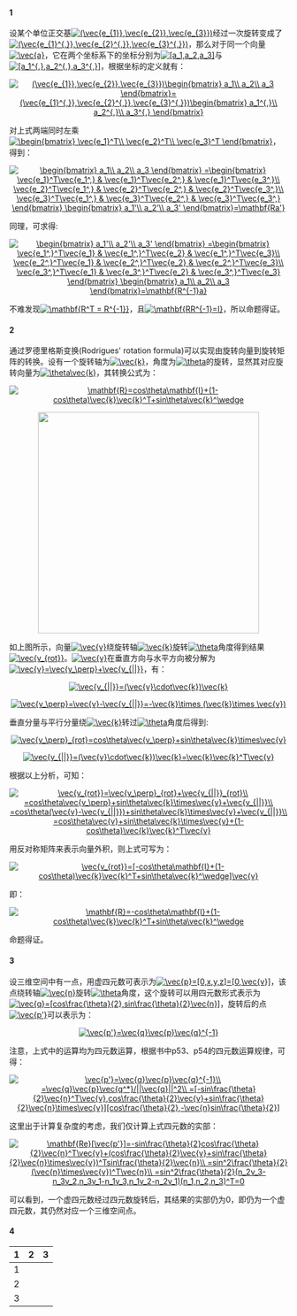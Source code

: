 #### 1
设某个单位正交基<a href="https://www.codecogs.com/eqnedit.php?latex=(\vec{e_{1}},\vec{e_{2}},\vec{e_{3}})" target="_blank"><img src="https://latex.codecogs.com/gif.latex?(\vec{e_{1}},\vec{e_{2}},\vec{e_{3}})" title="(\vec{e_{1}},\vec{e_{2}},\vec{e_{3}})" /></a>经过一次旋转变成了<a href="https://www.codecogs.com/eqnedit.php?latex=(\vec{e_{1}^{,}},\vec{e_{2}^{,}},\vec{e_{3}^{,}})" target="_blank"><img src="https://latex.codecogs.com/gif.latex?(\vec{e_{1}^{,}},\vec{e_{2}^{,}},\vec{e_{3}^{,}})" title="(\vec{e_{1}^{,}},\vec{e_{2}^{,}},\vec{e_{3}^{,}})" /></a>，那么对于同一个向量<a href="https://www.codecogs.com/eqnedit.php?latex=\vec{a}" target="_blank"><img src="https://latex.codecogs.com/gif.latex?\vec{a}" title="\vec{a}" /></a>，它在两个坐标系下的坐标分别为<a href="https://www.codecogs.com/eqnedit.php?latex=[a_1,a_2,a_3]" target="_blank"><img src="https://latex.codecogs.com/gif.latex?[a_1,a_2,a_3]" title="[a_1,a_2,a_3]" /></a>与<a href="https://www.codecogs.com/eqnedit.php?latex=[a_1^{,},a_2^{,},a_3^{,}]" target="_blank"><img src="https://latex.codecogs.com/gif.latex?[a_1^{,},a_2^{,},a_3^{,}]" title="[a_1^{,},a_2^{,},a_3^{,}]" /></a>，根据坐标的定义就有：

<p align="center">
<a href="https://www.codecogs.com/eqnedit.php?latex=(\vec{e_{1}},\vec{e_{2}},\vec{e_{3}})\begin{bmatrix}&space;a_1\\&space;a_2\\&space;a_3&space;\end{bmatrix}=(\vec{e_{1}^{,}},\vec{e_{2}^{,}},\vec{e_{3}^{,}})\begin{bmatrix}&space;a_1^{,}\\&space;a_2^{,}\\&space;a_3^{,}&space;\end{bmatrix}" target="_blank"><img src="https://latex.codecogs.com/gif.latex?(\vec{e_{1}},\vec{e_{2}},\vec{e_{3}})\begin{bmatrix}&space;a_1\\&space;a_2\\&space;a_3&space;\end{bmatrix}=(\vec{e_{1}^{,}},\vec{e_{2}^{,}},\vec{e_{3}^{,}})\begin{bmatrix}&space;a_1^{,}\\&space;a_2^{,}\\&space;a_3^{,}&space;\end{bmatrix}" title="(\vec{e_{1}},\vec{e_{2}},\vec{e_{3}})\begin{bmatrix} a_1\\ a_2\\ a_3 \end{bmatrix}=(\vec{e_{1}^{,}},\vec{e_{2}^{,}},\vec{e_{3}^{,}})\begin{bmatrix} a_1^{,}\\ a_2^{,}\\ a_3^{,} \end{bmatrix}" /></a>
</p>  

对上式两端同时左乘<a href="https://www.codecogs.com/eqnedit.php?latex=\begin{bmatrix}&space;\vec{e_1}^T\\&space;\vec{e_2}^T\\&space;\vec{e_3}^T&space;\end{bmatrix}" target="_blank"><img src="https://latex.codecogs.com/gif.latex?\begin{bmatrix}&space;\vec{e_1}^T\\&space;\vec{e_2}^T\\&space;\vec{e_3}^T&space;\end{bmatrix}" title="\begin{bmatrix} \vec{e_1}^T\\ \vec{e_2}^T\\ \vec{e_3}^T \end{bmatrix}" /></a>，得到：

<p align="center">
<a href="https://www.codecogs.com/eqnedit.php?latex=\begin{bmatrix}&space;a_1\\&space;a_2\\&space;a_3&space;\end{bmatrix}&space;=\begin{bmatrix}&space;\vec{e_1}^T\vec{e_1^,}&space;&&space;\vec{e_1}^T\vec{e_2^,}&space;&&space;\vec{e_1}^T\vec{e_3^,}\\&space;\vec{e_2}^T\vec{e_1^,}&space;&&space;\vec{e_2}^T\vec{e_2^,}&space;&&space;\vec{e_2}^T\vec{e_3^,}\\&space;\vec{e_3}^T\vec{e_1^,}&space;&&space;\vec{e_3}^T\vec{e_2^,}&space;&&space;\vec{e_3}^T\vec{e_3^,}&space;\end{bmatrix}&space;\begin{bmatrix}&space;a_1'\\&space;a_2'\\&space;a_3'&space;\end{bmatrix}=\mathbf{Ra'}" target="_blank"><img src="https://latex.codecogs.com/gif.latex?\begin{bmatrix}&space;a_1\\&space;a_2\\&space;a_3&space;\end{bmatrix}&space;=\begin{bmatrix}&space;\vec{e_1}^T\vec{e_1^,}&space;&&space;\vec{e_1}^T\vec{e_2^,}&space;&&space;\vec{e_1}^T\vec{e_3^,}\\&space;\vec{e_2}^T\vec{e_1^,}&space;&&space;\vec{e_2}^T\vec{e_2^,}&space;&&space;\vec{e_2}^T\vec{e_3^,}\\&space;\vec{e_3}^T\vec{e_1^,}&space;&&space;\vec{e_3}^T\vec{e_2^,}&space;&&space;\vec{e_3}^T\vec{e_3^,}&space;\end{bmatrix}&space;\begin{bmatrix}&space;a_1'\\&space;a_2'\\&space;a_3'&space;\end{bmatrix}=\mathbf{Ra'}" title="\begin{bmatrix} a_1\\ a_2\\ a_3 \end{bmatrix} =\begin{bmatrix} \vec{e_1}^T\vec{e_1^,} & \vec{e_1}^T\vec{e_2^,} & \vec{e_1}^T\vec{e_3^,}\\ \vec{e_2}^T\vec{e_1^,} & \vec{e_2}^T\vec{e_2^,} & \vec{e_2}^T\vec{e_3^,}\\ \vec{e_3}^T\vec{e_1^,} & \vec{e_3}^T\vec{e_2^,} & \vec{e_3}^T\vec{e_3^,} \end{bmatrix} \begin{bmatrix} a_1'\\ a_2'\\ a_3' \end{bmatrix}=\mathbf{Ra'}" /></a></p>  

同理，可求得:
<p align="center">
<a href="https://www.codecogs.com/eqnedit.php?latex=\begin{bmatrix}&space;a_1'\\&space;a_2'\\&space;a_3'&space;\end{bmatrix}&space;=\begin{bmatrix}&space;\vec{e_1^,}^T\vec{e_1}&space;&&space;\vec{e_1^,}^T\vec{e_2}&space;&&space;\vec{e_1^,}^T\vec{e_3}\\&space;\vec{e_2^,}^T\vec{e_1}&space;&&space;\vec{e_2^,}^T\vec{e_2}&space;&&space;\vec{e_2^,}^T\vec{e_3}\\&space;\vec{e_3^,}^T\vec{e_1}&space;&&space;\vec{e_3^,}^T\vec{e_2}&space;&&space;\vec{e_3^,}^T\vec{e_3}&space;\end{bmatrix}&space;\begin{bmatrix}&space;a_1\\&space;a_2\\&space;a_3&space;\end{bmatrix}=\mathbf{R^{-1}a}" target="_blank"><img src="https://latex.codecogs.com/gif.latex?\begin{bmatrix}&space;a_1'\\&space;a_2'\\&space;a_3'&space;\end{bmatrix}&space;=\begin{bmatrix}&space;\vec{e_1^,}^T\vec{e_1}&space;&&space;\vec{e_1^,}^T\vec{e_2}&space;&&space;\vec{e_1^,}^T\vec{e_3}\\&space;\vec{e_2^,}^T\vec{e_1}&space;&&space;\vec{e_2^,}^T\vec{e_2}&space;&&space;\vec{e_2^,}^T\vec{e_3}\\&space;\vec{e_3^,}^T\vec{e_1}&space;&&space;\vec{e_3^,}^T\vec{e_2}&space;&&space;\vec{e_3^,}^T\vec{e_3}&space;\end{bmatrix}&space;\begin{bmatrix}&space;a_1\\&space;a_2\\&space;a_3&space;\end{bmatrix}=\mathbf{R^{-1}a}" title="\begin{bmatrix} a_1'\\ a_2'\\ a_3' \end{bmatrix} =\begin{bmatrix} \vec{e_1^,}^T\vec{e_1} & \vec{e_1^,}^T\vec{e_2} & \vec{e_1^,}^T\vec{e_3}\\ \vec{e_2^,}^T\vec{e_1} & \vec{e_2^,}^T\vec{e_2} & \vec{e_2^,}^T\vec{e_3}\\ \vec{e_3^,}^T\vec{e_1} & \vec{e_3^,}^T\vec{e_2} & \vec{e_3^,}^T\vec{e_3} \end{bmatrix} \begin{bmatrix} a_1\\ a_2\\ a_3 \end{bmatrix}=\mathbf{R^{-1}a}" /></a></p> 
不难发现<a href="https://www.codecogs.com/eqnedit.php?latex=\mathbf{R^T&space;=&space;R^{-1}}" target="_blank"><img src="https://latex.codecogs.com/gif.latex?\mathbf{R^T&space;=&space;R^{-1}}" title="\mathbf{R^T = R^{-1}}" /></a>，且<a href="https://www.codecogs.com/eqnedit.php?latex=\mathbf{RR^{-1}=I}" target="_blank"><img src="https://latex.codecogs.com/gif.latex?\mathbf{RR^{-1}=I}" title="\mathbf{RR^{-1}=I}" /></a>，所以命题得证。

#### 2
通过罗德里格斯变换(Rodrigues' rotation formula)可以实现由旋转向量到旋转矩阵的转换。设有一个旋转轴为<a href="https://www.codecogs.com/eqnedit.php?latex=\vec{k}" target="_blank"><img src="https://latex.codecogs.com/gif.latex?\vec{k}" title="\vec{k}" /></a>，角度为<a href="https://www.codecogs.com/eqnedit.php?latex=\theta" target="_blank"><img src="https://latex.codecogs.com/gif.latex?\theta" title="\theta" /></a>的旋转，显然其对应旋转向量为<a href="https://www.codecogs.com/eqnedit.php?latex=\theta\vec{k}" target="_blank"><img src="https://latex.codecogs.com/gif.latex?\theta\vec{k}" title="\theta\vec{k}" /></a>，其转换公式为：
<p align="center">
<a href="https://www.codecogs.com/eqnedit.php?latex=\mathbf{R}=cos\theta\mathbf{I}&plus;(1-cos\theta)\vec{k}\vec{k}^T&plus;sin\theta\vec{k}^\wedge" target="_blank"><img src="https://latex.codecogs.com/gif.latex?\mathbf{R}=cos\theta\mathbf{I}&plus;(1-cos\theta)\vec{k}\vec{k}^T&plus;sin\theta\vec{k}^\wedge" title="\mathbf{R}=cos\theta\mathbf{I}+(1-cos\theta)\vec{k}\vec{k}^T+sin\theta\vec{k}^\wedge" /></a></p> 

<div align=center><img width="400" height="400" src="https://upload.wikimedia.org/wikipedia/commons/thumb/a/a7/Rodrigues-formula.svg/300px-Rodrigues-formula.svg.png"/></div>

如上图所示，向量<a href="https://www.codecogs.com/eqnedit.php?latex=\vec{v}" target="_blank"><img src="https://latex.codecogs.com/gif.latex?\vec{v}" title="\vec{v}" /></a>绕旋转轴<a href="https://www.codecogs.com/eqnedit.php?latex=\vec{k}" target="_blank"><img src="https://latex.codecogs.com/gif.latex?\vec{k}" title="\vec{k}" /></a>旋转<a href="https://www.codecogs.com/eqnedit.php?latex=\theta" target="_blank"><img src="https://latex.codecogs.com/gif.latex?\theta" title="\theta" /></a>角度得到结果<a href="https://www.codecogs.com/eqnedit.php?latex=\vec{v_{rot}}" target="_blank"><img src="https://latex.codecogs.com/gif.latex?\vec{v_{rot}}" title="\vec{v_{rot}}" /></a>。<a href="https://www.codecogs.com/eqnedit.php?latex=\vec{v}" target="_blank"><img src="https://latex.codecogs.com/gif.latex?\vec{v}" title="\vec{v}" /></a>在垂直方向与水平方向被分解为<a href="https://www.codecogs.com/eqnedit.php?latex=\vec{v}=\vec{v_\perp}&plus;\vec{v_{||}}" target="_blank"><img src="https://latex.codecogs.com/gif.latex?\vec{v}=\vec{v_\perp}&plus;\vec{v_{||}}" title="\vec{v}=\vec{v_\perp}+\vec{v_{||}}" /></a>，有：

<p align="center">
<a href="https://www.codecogs.com/eqnedit.php?latex=\vec{v_{||}}=(\vec{v}\cdot\vec{k})\vec{k}" target="_blank"><img src="https://latex.codecogs.com/gif.latex?\vec{v_{||}}=(\vec{v}\cdot\vec{k})\vec{k}" title="\vec{v_{||}}=(\vec{v}\cdot\vec{k})\vec{k}" /></a></p> 

<p align="center">
<a href="https://www.codecogs.com/eqnedit.php?latex=\vec{v_\perp}=\vec{v}-\vec{v_{||}}=-\vec{k}\times&space;(\vec{k}\times&space;\vec{v})" target="_blank"><img src="https://latex.codecogs.com/gif.latex?\vec{v_\perp}=\vec{v}-\vec{v_{||}}=-\vec{k}\times&space;(\vec{k}\times&space;\vec{v})" title="\vec{v_\perp}=\vec{v}-\vec{v_{||}}=-\vec{k}\times (\vec{k}\times \vec{v})" /></a></p> 

垂直分量与平行分量绕<a href="https://www.codecogs.com/eqnedit.php?latex=\vec{k}" target="_blank"><img src="https://latex.codecogs.com/gif.latex?\vec{k}" title="\vec{k}" /></a>转过<a href="https://www.codecogs.com/eqnedit.php?latex=\theta" target="_blank"><img src="https://latex.codecogs.com/gif.latex?\theta" title="\theta" /></a>角度后得到:  

<p align="center">
<a href="https://www.codecogs.com/eqnedit.php?latex=\vec{v_\perp}_{rot}=cos\theta\vec{v_\perp}&plus;sin\theta\vec{k}\times\vec{v}" target="_blank"><img src="https://latex.codecogs.com/gif.latex?\vec{v_\perp}_{rot}=cos\theta\vec{v_\perp}&plus;sin\theta\vec{k}\times\vec{v}" title="\vec{v_\perp}_{rot}=cos\theta\vec{v_\perp}+sin\theta\vec{k}\times\vec{v}" /></a></p> 

<p align="center">
<a href="https://www.codecogs.com/eqnedit.php?latex=\vec{v_{||}}=(\vec{v}\cdot\vec{k})\vec{k}=\vec{k}\vec{k}^T\vec{v}" target="_blank"><img src="https://latex.codecogs.com/gif.latex?\vec{v_{||}}=(\vec{v}\cdot\vec{k})\vec{k}=\vec{k}\vec{k}^T\vec{v}" title="\vec{v_{||}}=(\vec{v}\cdot\vec{k})\vec{k}=\vec{k}\vec{k}^T\vec{v}" /></a></p> 

根据以上分析，可知：

<p align="center">
<a href="https://www.codecogs.com/eqnedit.php?latex=\vec{v_{rot}}=\vec{v_\perp}_{rot}&plus;\vec{v_{||}}_{rot}\\&space;=cos\theta\vec{v_\perp}&plus;sin\theta\vec{k}\times\vec{v}&plus;\vec{v_{||}}\\&space;=cos\theta(\vec{v}-\vec{v_{||}})&plus;sin\theta\vec{k}\times\vec{v}&plus;\vec{v_{||}}\\&space;=cos\theta\vec{v}&plus;sin\theta\vec{k}\times\vec{v}&plus;(1-cos\theta)\vec{k}\vec{k}^T\vec{v}" target="_blank"><img src="https://latex.codecogs.com/gif.latex?\vec{v_{rot}}=\vec{v_\perp}_{rot}&plus;\vec{v_{||}}_{rot}\\&space;=cos\theta\vec{v_\perp}&plus;sin\theta\vec{k}\times\vec{v}&plus;\vec{v_{||}}\\&space;=cos\theta(\vec{v}-\vec{v_{||}})&plus;sin\theta\vec{k}\times\vec{v}&plus;\vec{v_{||}}\\&space;=cos\theta\vec{v}&plus;sin\theta\vec{k}\times\vec{v}&plus;(1-cos\theta)\vec{k}\vec{k}^T\vec{v}" title="\vec{v_{rot}}=\vec{v_\perp}_{rot}+\vec{v_{||}}_{rot}\\ =cos\theta\vec{v_\perp}+sin\theta\vec{k}\times\vec{v}+\vec{v_{||}}\\ =cos\theta(\vec{v}-\vec{v_{||}})+sin\theta\vec{k}\times\vec{v}+\vec{v_{||}}\\ =cos\theta\vec{v}+sin\theta\vec{k}\times\vec{v}+(1-cos\theta)\vec{k}\vec{k}^T\vec{v}" /></a></p> 

用反对称矩阵来表示向量外积，则上式可写为：

<p align="center">
<a href="https://www.codecogs.com/eqnedit.php?latex=\vec{v_{rot}}=[-cos\theta\mathbf{I}&plus;(1-cos\theta)\vec{k}\vec{k}^T&plus;sin\theta\vec{k}^\wedge]\vec{v}" target="_blank"><img src="https://latex.codecogs.com/gif.latex?\vec{v_{rot}}=[-cos\theta\mathbf{I}&plus;(1-cos\theta)\vec{k}\vec{k}^T&plus;sin\theta\vec{k}^\wedge]\vec{v}" title="\vec{v_{rot}}=[-cos\theta\mathbf{I}+(1-cos\theta)\vec{k}\vec{k}^T+sin\theta\vec{k}^\wedge]\vec{v}" /></a></p> 

即：

<p align="center">
<a href="https://www.codecogs.com/eqnedit.php?latex=\mathbf{R}=-cos\theta\mathbf{I}&plus;(1-cos\theta)\vec{k}\vec{k}^T&plus;sin\theta\vec{k}^\wedge" target="_blank"><img src="https://latex.codecogs.com/gif.latex?\mathbf{R}=-cos\theta\mathbf{I}&plus;(1-cos\theta)\vec{k}\vec{k}^T&plus;sin\theta\vec{k}^\wedge" title="\mathbf{R}=-cos\theta\mathbf{I}+(1-cos\theta)\vec{k}\vec{k}^T+sin\theta\vec{k}^\wedge" /></a></p> 
命题得证。

#### 3
设三维空间中有一点，用虚四元数可表示为<a href="https://www.codecogs.com/eqnedit.php?latex=\vec{p}=[0,x,y,z]=[0,\vec{v}]" target="_blank"><img src="https://latex.codecogs.com/gif.latex?\vec{p}=[0,x,y,z]=[0,\vec{v}]" title="\vec{p}=[0,x,y,z]=[0,\vec{v}]" /></a>，该点绕转轴<a href="https://www.codecogs.com/eqnedit.php?latex=\vec{n}" target="_blank"><img src="https://latex.codecogs.com/gif.latex?\vec{n}" title="\vec{n}" /></a>旋转<a href="https://www.codecogs.com/eqnedit.php?latex=\theta" target="_blank"><img src="https://latex.codecogs.com/gif.latex?\theta" title="\theta" /></a>角度，这个旋转可以用四元数形式表示为<a href="https://www.codecogs.com/eqnedit.php?latex=\vec{q}=[cos\frac{\theta}{2},sin\frac{\theta}{2}\vec{n}]" target="_blank"><img src="https://latex.codecogs.com/gif.latex?\vec{q}=[cos\frac{\theta}{2},sin\frac{\theta}{2}\vec{n}]" title="\vec{q}=[cos\frac{\theta}{2},sin\frac{\theta}{2}\vec{n}]" /></a>，旋转后的点<a href="https://www.codecogs.com/eqnedit.php?latex=\vec{p'}" target="_blank"><img src="https://latex.codecogs.com/gif.latex?\vec{p'}" title="\vec{p'}" /></a>可以表示为：


<p align="center">
<a href="https://www.codecogs.com/eqnedit.php?latex=\vec{p'}=\vec{q}\vec{p}\vec{q}^{-1}" target="_blank"><img src="https://latex.codecogs.com/gif.latex?\vec{p'}=\vec{q}\vec{p}\vec{q}^{-1}" title="\vec{p'}=\vec{q}\vec{p}\vec{q}^{-1}" /></a></p> 

注意，上式中的运算均为四元数运算，根据书中p53、p54的四元数运算规律，可得：

<p align="center">
<a href="https://www.codecogs.com/eqnedit.php?latex=\vec{p'}=\vec{q}\vec{p}\vec{q}^{-1}\\&space;=\vec{q}\vec{p}\vec{q^*}/||\vec{q}||^2\\&space;=[-sin\frac{\theta}{2}\vec{n}^T\vec{v},cos\frac{\theta}{2}\vec{v}&plus;sin\frac{\theta}{2}\vec{n}\times\vec{v}][cos\frac{\theta}{2},-\vec{n}sin\frac{\theta}{2}]" target="_blank"><img src="https://latex.codecogs.com/gif.latex?\vec{p'}=\vec{q}\vec{p}\vec{q}^{-1}\\&space;=\vec{q}\vec{p}\vec{q^*}/||\vec{q}||^2\\&space;=[-sin\frac{\theta}{2}\vec{n}^T\vec{v},cos\frac{\theta}{2}\vec{v}&plus;sin\frac{\theta}{2}\vec{n}\times\vec{v}][cos\frac{\theta}{2},-\vec{n}sin\frac{\theta}{2}]" title="\vec{p'}=\vec{q}\vec{p}\vec{q}^{-1}\\ =\vec{q}\vec{p}\vec{q^*}/||\vec{q}||^2\\ =[-sin\frac{\theta}{2}\vec{n}^T\vec{v},cos\frac{\theta}{2}\vec{v}+sin\frac{\theta}{2}\vec{n}\times\vec{v}][cos\frac{\theta}{2},-\vec{n}sin\frac{\theta}{2}]" /></a></p> 

这里出于计算复杂度的考虑，我们仅计算上式四元数的实部：

<p align="center">
<a href="https://www.codecogs.com/eqnedit.php?latex=\mathbf{Re}[\vec{p'}]=-sin\frac{\theta}{2}cos\frac{\theta}{2}\vec{n}^T\vec{v}&plus;(cos\frac{\theta}{2}\vec{v}&plus;sin\frac{\theta}{2}\vec{n}\times\vec{v})^Tsin\frac{\theta}{2}\vec{n}\\&space;=sin^2\frac{\theta}{2}(\vec{n}\times\vec{v})^T\vec{n}\\&space;=sin^2\frac{\theta}{2}(n_2v_3-n_3v_2,n_3v_1-n_1v_3,n_1v_2-n_2v_1)(n_1,n_2,n_3)^T=0" target="_blank"><img src="https://latex.codecogs.com/gif.latex?\mathbf{Re}[\vec{p'}]=-sin\frac{\theta}{2}cos\frac{\theta}{2}\vec{n}^T\vec{v}&plus;(cos\frac{\theta}{2}\vec{v}&plus;sin\frac{\theta}{2}\vec{n}\times\vec{v})^Tsin\frac{\theta}{2}\vec{n}\\&space;=sin^2\frac{\theta}{2}(\vec{n}\times\vec{v})^T\vec{n}\\&space;=sin^2\frac{\theta}{2}(n_2v_3-n_3v_2,n_3v_1-n_1v_3,n_1v_2-n_2v_1)(n_1,n_2,n_3)^T=0" title="\mathbf{Re}[\vec{p'}]=-sin\frac{\theta}{2}cos\frac{\theta}{2}\vec{n}^T\vec{v}+(cos\frac{\theta}{2}\vec{v}+sin\frac{\theta}{2}\vec{n}\times\vec{v})^Tsin\frac{\theta}{2}\vec{n}\\ =sin^2\frac{\theta}{2}(\vec{n}\times\vec{v})^T\vec{n}\\ =sin^2\frac{\theta}{2}(n_2v_3-n_3v_2,n_3v_1-n_1v_3,n_1v_2-n_2v_1)(n_1,n_2,n_3)^T=0" /></a></p> 

可以看到，一个虚四元数经过四元数旋转后，其结果的实部仍为0，即仍为一个虚四元数，其仍然对应一个三维空间点。

#### 4

| 1 | 2 | 3 |
|---|---|---|
| 1 |   |   |
| 2 |   |   |
| 3 |   |   |
